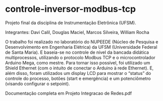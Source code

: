 # controle-inversor-modbus-tcp

Projeto final da disciplina de Instrumentação Eletrônica (UFSM).

Integrantes: Davi Calil, Douglas Maciel, Marcos Silveira, William Rocha

O trabalho foi realizado no laboratório do NUPEEDE (Núcleo de Pesquisa e
Desenvolvimento em Engenharia Elétrica) da UFSM (Universidade Federal de Santa Maria).
E baseia-se no controle de nível da bancada didática multiprocessos, utilizando o protocolo
Modbus TCP e o microcontrolador Arduino Mega, como mestre.
Para tornar isso possível, foi utilizado um Shield Ethernet (com o intuito de conectar o
Arduino à rede Ethernet). E, além disso, foram utilizados um display LCD para mostrar o
“status” do controle do processo, botões (start e emergência) e um potenciômetro (visando
configurar o setpoint).

Documentação completa em Projeto Integracao de Redes.pdf
